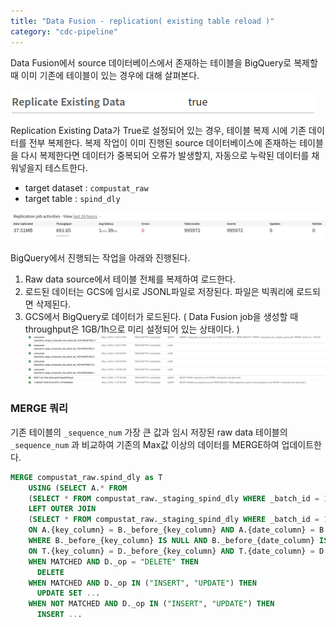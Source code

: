 ```yaml
---
title: "Data Fusion - replication( existing table reload )"
category: "cdc-pipeline"
---
```

Data Fusion에서 source 데이터베이스에서 존재하는 테이블을 BigQuery로 복제할 때 이미 기존에 테이블이 있는 경우에 대해 살펴본다.

![Untitled](../../img/replicate-existing.png)  
Replication Existing Data가 True로 설정되어 있는 경우, 테이블 복제 시에 기존 데이터를 전부 복제한다. 복제 작업이 이미 진행된 source 데이터베이스에 존재하는 테이블을 다시 복제한다면 데이터가 중복되어 오류가 발생할지, 자동으로 누락된 데이터를 채워넣을지 테스트한다.

- target dataset : `compustat_raw`
- target table : `spind_dly`

![Untitled](../../img/sample.png)

BigQuery에서 진행되는 작업을 아래와 진행된다.
1. Raw data source에서 테이블 전체를 복제하여 로드한다. 
2. 로드된 데이터는 GCS에 임시로 JSONL파일로 저장된다. 파일은 빅쿼리에 로드되면 삭제된다.
3. GCS에서 BigQuery로 데이터가 로드된다. ( Data Fusion job을 생성할 때 throughput은 1GB/1h으로 미리 설정되어 있는 상태이다. )  
  ![Untitled](../../img/load-log.png)

### MERGE 쿼리
기존 테이블의 `_sequence_num` 가장 큰 값과 임시 저장된 raw data 테이블의 `_sequence_num` 과 비교하여 기존의 Max값 이상의 데이터를 MERGE하여 업데이트한다.
    
```sql
MERGE compustat_raw.spind_dly as T
    USING (SELECT A.* FROM
    (SELECT * FROM compustat_raw._staging_spind_dly WHERE _batch_id = 1651460467442 AND _sequence_num > 14710639) as A
    LEFT OUTER JOIN
    (SELECT * FROM compustat_raw._staging_spind_dly WHERE _batch_id = 1651460467442 AND _sequence_num > 14710639) as B
    ON A.{key_column} = B._before_{key_column} AND A.{date_column} = B._before_{date_column} AND A._sequence_num < B._sequence_num
    WHERE B._before_{key_column} IS NULL AND B._before_{date_column} IS NULL) as D
    ON T.{key_column} = D._before_{key_column} AND T.{date_column} = D._before_{date_column}
    WHEN MATCHED AND D._op = "DELETE" THEN
      DELETE
    WHEN MATCHED AND D._op IN ("INSERT", "UPDATE") THEN
      UPDATE SET ...
    WHEN NOT MATCHED AND D._op IN ("INSERT", "UPDATE") THEN
      INSERT ...
```